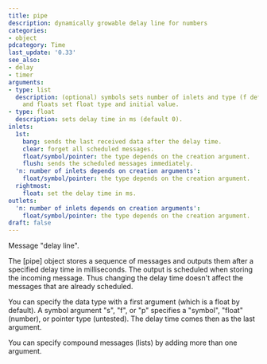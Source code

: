 ```yaml
---
title: pipe
description: dynamically growable delay line for numbers
categories:
- object
pdcategory: Time
last_update: '0.33'
see_also:
- delay
- timer
arguments:
- type: list
  description: (optional) symbols sets number of inlets and type (f default,  s,  p)
    and floats set float type and initial value.
- type: float
  description: sets delay time in ms (default 0).
inlets:
  1st:
    bang: sends the last received data after the delay time.
    clear: forget all scheduled messages.
    float/symbol/pointer: the type depends on the creation argument.
    flush: sends the scheduled messages immediately.
  'n: number of inlets depends on creation arguments':
    float/symbol/pointer: the type depends on the creation argument.
  rightmost:
    float: set the delay time in ms.
outlets:
  'n: number of inlets depends on creation arguments':
    float/symbol/pointer: the type depends on the creation argument.
draft: false
---
```

Message "delay line".

The [pipe] object stores a sequence of messages and outputs them after a specified delay time in milliseconds. The output is scheduled when storing the incoming message. Thus changing the delay time doesn't affect the messages that are already scheduled.

You can specify the data type with a first argument (which is a float by default). A symbol argument "s", "f", or "p" specifies a "symbol", "float" (number), or pointer type (untested). The delay time comes then as the last argument.

You can specify compound messages (lists) by adding more than one argument.
